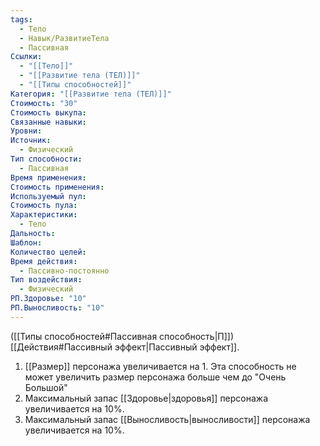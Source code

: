```yaml
---
tags:
  - Тело
  - Навык/РазвитиеТела
  - Пассивная
Ссылки:
  - "[[Тело]]"
  - "[[Развитие тела (ТЕЛ)]]"
  - "[[Типы способностей]]"
Категория: "[[Развитие тела (ТЕЛ)]]"
Стоимость: "30"
Стоимость выкупа: 
Связанные навыки: 
Уровни: 
Источник:
  - Физический
Тип способности:
  - Пассивная
Время применения: 
Стоимость применения: 
Используемый пул: 
Стоимость пула: 
Характеристики:
  - Тело
Дальность: 
Шаблон: 
Количество целей: 
Время действия:
  - Пассивно-постоянно
Тип воздействия:
  - Физический
РП.Здоровье: "10"
РП.Выносливость: "10"
---
```

([[Типы способностей#Пассивная способность|П]]) [[Действия#Пассивный эффект|Пассивный эффект]].  

1. [[Размер]] персонажа увеличивается на 1. Эта способность не может увеличить размер персонажа больше чем до "Очень Большой"
2. Максимальный запас [[Здоровье|здоровья]] персонажа увеличивается на 10%.
3. Максимальный запас [[Выносливость|выносливости]] персонажа увеличивается на 10%.